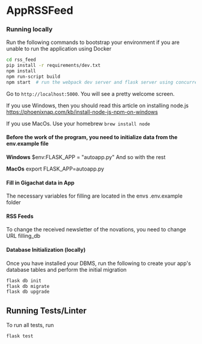 # AppRSSFeed

### Running locally

Run the following commands to bootstrap your environment if you are unable to run the application using Docker

```bash
cd rss_feed
pip install -r requirements/dev.txt
npm install
npm run-script build
npm start  # run the webpack dev server and flask server using concurrently
```

Go to `http://localhost:5000`. You will see a pretty welcome screen.

If you use Windows, then you should read this article on installing node.js
https://phoenixnap.com/kb/install-node-js-npm-on-windows

If you use MacOs. Use your homebrew ```brew install node```

#### Before the work of the program, you need to initialize data from the env.example file
**Windows** $env:FLASK_APP = "autoapp.py"   And so with the rest

**MacOs** export FLASK_APP=autoapp.py


#### Fill in Gigachat data in App

The necessary variables for filling are located in the envs .env.example folder

#### RSS Feeds

To change the received newsletter of the novations, you need to change URL filling_db

#### Database Initialization (locally)

Once you have installed your DBMS, run the following to create your app's
database tables and perform the initial migration

```bash
flask db init
flask db migrate
flask db upgrade
```


## Running Tests/Linter

To run all tests, run

```bash
flask test
```
